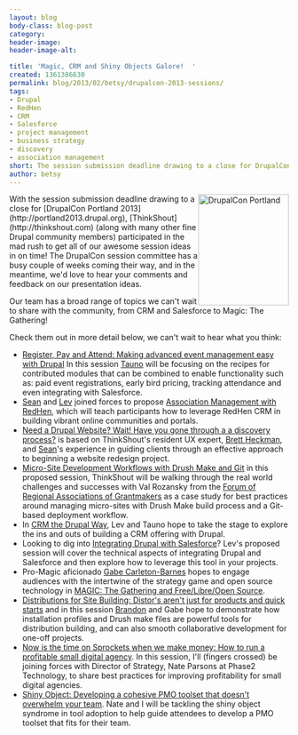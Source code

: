 ```yaml
---
layout: blog
body-class: blog-post
category:
header-image:
header-image-alt:

title: 'Magic, CRM and Shiny Objects Galore!  '
created: 1361386630
permalink: blog/2013/02/betsy/drupalcon-2013-sessions/
tags:
- Drupal
- RedHen
- CRM
- Salesforce
- project management
- business strategy
- discovery
- association management
short: The session submission deadline drawing to a close for DrupalCon Portland 2013
author: betsy
---
```

<img src="http://portland2013.drupal.org/sites/default/files/drupalcon_pdx_icon_2.png" alt="DrupalCon Portland" title="DrupalCon Portland" height="200" width="163" img style="float:right"/>
With the session submission deadline drawing to a close for [DrupalCon Portland 2013](http://portland2013.drupal.org), [ThinkShout](http://thinkshout.com) (along with many other fine Drupal community members) participated in the mad rush to get all of our awesome session ideas in on time!  The DrupalCon session committee has a busy couple of weeks coming their way, and in the meantime, we'd love to hear your comments and feedback on our presentation ideas.  

Our team has a broad range of topics we can't wait to share with the community, from CRM and Salesforce to Magic: The Gathering!

Check them out in more detail below, we can't wait to hear what you think:

* [Register, Pay and Attend:  Making advanced event management easy with Drupal](http://portland2013.drupal.org/session/register-pay-and-attend-making-advanced-event-management-easy-drupal) In this session [Tauno](http://thinkshout.com/blog/Tauno) will be focusing on the recipes for contributed modules that can be combined to enable functionality such as: paid event registrations, early bird pricing, tracking attendance and even integrating with Salesforce. 
* [Sean](http://thinkshout.com/blog/sean) and [Lev](http://thinkshout.com/blog/lev) joined forces to propose [Association Management with RedHen](http://portland2013.drupal.org/session/association-management-redhen-crm), which will teach participants how to leverage RedHen CRM in building vibrant online communities and portals. 
* [Need a Drupal Website? Wait! Have you gone through a a discovery process?](http://portland2013.drupal.org/session/need-drupal-website-wait-have-you-gone-through-discovery-process) is based on ThinkShout's resident UX expert, [Brett Heckman](http://thinkshout.com/blog/brett), and [Sean](http://thinkshout.com/blog/sean)'s experience in guiding clients through an effective approach to beginning a website redesign project.
* [Micro-Site Development Workflows with Drush Make and Git](http://portland2013.drupal.org/session/micro-site-development-workflows-drush-make-and-git) in this proposed session, ThinkShout will be walking through the real world challenges and successes with Val Rozansky from the [Forum of Regional Associations of Grantmakers](http://givingforum.org/s_forum/index.asp) as a case study for best practices around managing micro-sites with Drush Make build process and a Git-based deployment workflow.
* In [CRM the Drupal Way](http://portland2013.drupal.org/session/crm-drupal-way), Lev and Tauno hope to take the stage to explore the ins and outs of building a CRM offering with Drupal. 
* Looking to dig into [Integrating Drupal with Salesforce](http://portland2013.drupal.org/session/integrating-drupal-salesforce)? Lev's proposed session will cover the technical aspects of integrating Drupal and Salesforce and then explore how to leverage this tool in your projects.
* Pro-Magic aficionado [Gabe Carleton-Barnes](http://thinkshout.com/blog/gabe) hopes to engage audiences with the intertwine of the strategy game and open source technology in [MAGIC: The Gathering and Free/Libre/Open Source](http://portland2013.drupal.org/session/magic-gathering-and-freelibreopen-source).
* [Distributions for Site Building: Distor's aren't just for products and quick starts](http://portland2013.drupal.org/session/distributions-site-building-distros-arent-just-products-and-quick-starts) and in this session [Brandon](http://thinkshout.com/blog/brandon) and Gabe hope to demonstrate how installation profiles and Drush make files are powerful tools for distribution building, and can also smooth collaborative development for one-off projects.
* [Now is the time on Sprockets when we make money:  How to run a profitable small digital agency](http://portland2013.drupal.org/session/now-time-sprockets-when-we-make-money-how-run-profitable-small-digital-agency).  In this session, I'll (fingers crossed) be joining forces with Director of Strategy, Nate Parsons at Phase2 Technology, to share best practices for improving profitability for small digital agencies.
* [Shiny Object:  Developing a cohesive PMO toolset that doesn't overwhelm your team](http://portland2013.drupal.org/session/shiny-object-developing-cohesive-pmo-toolset-doesn%E2%80%99t-overwhelm-your-team).  Nate and I will be tackling the shiny object syndrome in tool adoption to help guide attendees to develop a PMO toolset that fits for their team. 
